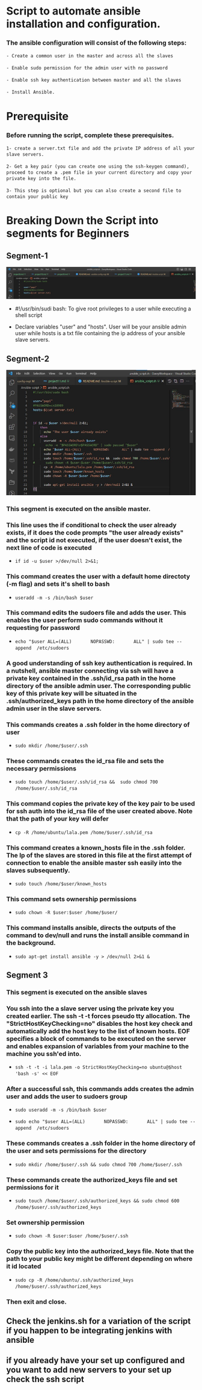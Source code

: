 
# Script to automate ansible installation and configuration.
### The ansible configuration will consist of the following steps:
```
- Create a common user in the master and across all the slaves

- Enable sudo permission for the admin user with no password

- Enable ssh key authentication between master and all the slaves

- Install Ansible.

```

# Prerequisite

### Before running the script, complete these prerequisites.
```
1- create a server.txt file and add the private IP address of all your slave servers.

2- Get a key pair (you can create one using the ssh-keygen command), proceed to create a .pem file in your current directory and copy your private key into the file.

3- This step is optional but you can also create a second file to contain your public key

```

# Breaking Down the Script into segments for Beginners

## Segment-1
![](./images/segment1.jpg) 

- #!/usr/bin/sudi bash: To give root privileges to a user while executing a shell script

- Declare variables "user" and "hosts". User will be your ansible admin user while hosts is a txt file containing the ip address of your ansible slave servers.

## Segment-2
![](./images/segment-2.jpg)

### This segment is executed on the ansible master.

### This line uses the if conditional to check the user already exists, if it does the code prompts "the user already exists" and the script id not executed, if the user doesn't exist, the next line of code is executed
- `if id -u $user >/dev/null 2>&1;`

### This command creates the user with a default home directoty (-m flag) and sets it's shell to bash

- `useradd -m -s /bin/bash $user`

### This command edits the sudoers file and adds the user. This enables the user perform sudo commands without it requesting for password

- `echo "$user ALL=(ALL)       NOPASSWD:       ALL" | sudo tee --append  /etc/sudoers`

### A good understanding of ssh key authentication is required. In a nutshell, ansible master connecting via ssh will have a private key contained in the .ssh/id_rsa path in the home directory of the ansible admin user. The corresponding public key of this private key will be situated in the .ssh/authorized_keys path in the home directory of the ansible admin user in the slave servers.

### This commands creates a .ssh folder in the home directory of user 

- `sudo mkdir /home/$user/.ssh`

### These commands creates the id_rsa file and sets the necessary permissions

- `sudo touch /home/$user/.ssh/id_rsa &&  sudo chmod 700 /home/$user/.ssh/id_rsa`

### This command copies the private key of the key pair to be used for ssh auth into the id_rsa file of the user created above. Note that the path of your key will defer

- `cp -R /home/ubuntu/lala.pem /home/$user/.ssh/id_rsa`

### This command creates a known_hosts file in the .ssh folder. The Ip of the slaves are stored in this file at the first attempt of connection to enable the ansible master ssh easily into the slaves subsequently.

- `sudo touch /home/$user/known_hosts`

### This command sets ownership permissions

- `sudo chown -R $user:$user /home/$user/`

### This command installs ansible, directs the outputs of the command to dev/null and runs the install ansible command in the background.

- `sudo apt-get install ansible -y > /dev/null 2>&1 &`

## Segment 3
### This segment is executed on the ansible slaves

### You ssh into the a slave server using the private key you created earlier. The ssh -t -t forces pseudo tty allocation. The "StrictHostKeyChecking=no" disables the host key check and automatically add the host key to the list of known hosts. EOF specifies a block of commands to be executed on the server and enables expansion of variables from your machine to the machine you ssh'ed into.

- `ssh -t -t -i lala.pem -o StrictHostKeyChecking=no ubuntu@$host 'bash -s' << EOF`

### After a successful ssh, this commands adds creates the admin user and adds the user to sudoers group

- `sudo useradd -m -s /bin/bash $user`

- `sudo echo "$user ALL=(ALL)       NOPASSWD:       ALL" | sudo tee --append  /etc/sudoers`

### These commands creates a .ssh folder in the home directory of the user and sets permissions for the directory

- `sudo mkdir /home/$user/.ssh && sudo chmod 700 /home/$user/.ssh`

### These commands create the authorized_keys file and set permissions for it

- `sudo touch /home/$user/.ssh/authorized_keys && sudo chmod 600 /home/$user/.ssh/authorized_keys`

### Set ownership permission

- `sudo chown -R $user:$user /home/$user/.ssh`

### Copy the public key into the authorized_keys file. Note that the path to your public key might be different depending on where it id located

- `sudo cp -R /home/ubuntu/.ssh/authorized_keys /home/$user/.ssh/authorized_keys`

### Then exit and close.


## Check the jenkins.sh for a variation of the script if you happen to be integrating jenkins with ansible

## if you already have your set up configured and you want to add new servers to your set up check the ssh script

